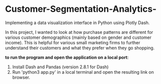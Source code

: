 # Customer-Segmentation-Analytics-

Implementing a data visualization interface in Python using Plotly Dash. 

In this project, I wanted to look at how purchase patterns are different for various customer demographics (mainly based on gender and customer income). This is helpful for various small marketing firms to further understand their customers and what they prefer when they go shopping. 

**to run the program and open the application on a local port**: 

1. Install Dash and Pandas (version 2.8.1 for Dash) 
2. Run 'python3 app.py' in a local terminal and open the resulting link on browser.



